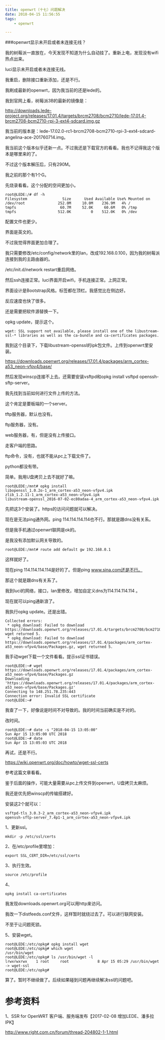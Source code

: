 ```yaml
---
title: openwrt（十七）问题解决
date: 2018-04-15 11:56:55
tags:
	- openwrt

---
```




###openwrt显示未开启或者未连接无线？

我的树莓派一直放在，今天发现不知道为什么自动挂了。重新上电，发现没有wifi热点出来。

luci显示未开启或者未连接无线。

我重启，删除接口重新添加，还是不行。

我刷成最新的openwrt，因为我当前的还是lede的。

我到官网上看，树莓派3B的最新的镜像是：

http://downloads.lede-project.org/releases/17.01.4/targets/brcm2708/bcm2710/lede-17.01.4-brcm2708-bcm2710-rpi-3-ext4-sdcard.img.gz

我当前的版本是：lede-17.02.0-rc1-brcm2708-bcm2710-rpi-3-ext4-sdcard-angelina-ace-201760714.img。

我当前这个版本似乎还新一点。不过我还是下载官方的看看。我也不记得我这个版本是哪里来的了。

不过这个版本解压后，只有290M。

我之前的那个有1个G。

先烧录看看。这个分配的空间更加小。

```
root@LEDE:/# df -h
Filesystem                Size      Used Available Use% Mounted on
/dev/root               252.0M     10.0M    236.9M   4% /
tmpfs                    60.7M     52.0K     60.6M   0% /tmp
tmpfs                   512.0K         0    512.0K   0% /dev
```

配置文件也更少。

界面是英文的。

不过我觉得界面更加合理了。

我只需要修改/etc/config/network里的lan，改成192.168.0.100，因为我的树莓派连接到我的主路由器的。

/etc/init.d/network restart重启网络。

然后ssh连接正常。luci界面开启wifi，手机连接正常。上网正常。

界面设计是Bootstrap风格。标签都在顶栏。我感觉比在侧边好。

反应速度也快了很多。

还是需要把软件源替换一下。

opkg update，提示这个。

```
wget: SSL support not available, please install one of the libustream-ssl-* libraries as well as the ca-bundle and ca-certificates packages.
```

我到这个目录下，下载libustream-openssl的ipk包文件。上传到openwrt里安装。

https://downloads.openwrt.org/releases/17.01.4/packages/arm_cortex-a53_neon-vfpv4/base/

然后发现winscp连接不上去。还需要安装vsftpd和opkg install vsftpd openssh-sftp-server。

我先找到当前如何进行文件上传的方法。

这个肯定是要板端的一个server。

tftp服务器，默认也没有。

ftp服务器，没有。

web服务器，有，但是没有上传接口。

走客户端的思路。

ftp命令，没有，也就不能从pc上下载文件了。

python都没有带。

简单。我用U盘拷贝上去不就好了嘛。

```
root@LEDE:/mnt# opkg install 
libopenssl_1.0.2o-1_arm_cortex-a53_neon-vfpv4.ipk                       zlib_1.2.11-1_arm_cortex-a53_neon-vfpv4.ipk
libustream-openssl_2016-07-02-ec80adaa-4_arm_cortex-a53_neon-vfpv4.ipk
```

先把这3个安装了。https的访问问题就可以解决。

现在是无法ping通外网。ping 114.114.114.114也不行。那就是跟dns没有关系。

但是我手机通过openwrt联网是ok的。

是我没有添加默认网关导致的。

```
root@LEDE:/mnt# route add default gw 192.168.0.1
```

这样就好了。

现在ping 114.114.114.114是好的了。但是ping www.sina.com还是不行。

那这个就是跟dns有关系了。

我到luci的网络，接口，lan里修改，增加自定义dns为114.114.114.114 。

现在就可以ping通新浪了。

我执行opkg update。还是出错。

```
Collected errors:
 * opkg_download: Failed to download https://downloads.openwrt.org/releases/17.01.4/targets/brcm2708/bcm2710/packages//Packages.gz, wget returned 5.
 * opkg_download: Failed to download https://downloads.openwrt.org/releases/17.01.4/packages/arm_cortex-a53_neon-vfpv4/base/Packages.gz, wget returned 5.
```

我手动wget下载一个文件看看。提示ssl证书错误。

```
root@LEDE:~# wget https://downloads.openwrt.org/releases/17.01.4/packages/arm_cortex-a53_neon-vfpv4/base/Packages.gz
Downloading 'https://downloads.openwrt.org/releases/17.01.4/packages/arm_cortex-a53_neon-vfpv4/base/Packages.gz'
Connecting to 148.251.78.235:443
Connection error: Invalid SSL certificate
root@LEDE:~# 
```

我查了一下，好像说是时间不对导致的。我的时间当前确实是不对的。

改时间。

```
root@LEDE:~# date -s "2018-04-15 13:05:00"
Sun Apr 15 13:05:00 UTC 2018
root@LEDE:~# date
Sun Apr 15 13:05:03 UTC 2018
```

再试，还是不行。

https://wiki.openwrt.org/doc/howto/wget-ssl-certs

参考这篇文章看看。

鉴于后面的操作，可能大量需要从pc上传文件到openwrt，U盘拷贝太麻烦。

我还是优先把winscp的传输搭建好。

安装这2个就可以：

```
vsftpd-tls_3.0.3-2_arm_cortex-a53_neon-vfpv4.ipk
openssh-sftp-server_7.4p1-1_arm_cortex-a53_neon-vfpv4.ipk 
```



1、更新ssl。

```
mkdir -p /etc/ssl/certs
```

2、在/etc/profile里增加：

```
export SSL_CERT_DIR=/etc/ssl/certs
```

3、执行生效。

```
source /etc/profile
```

4、

```
opkg install ca-certificates
```

我发现downloads.openwrt.org可以用http来访问。

我改一下distfeeds.conf文件，这样暂时就绕过去了。可以进行联网安装。

不至于让问题死锁。

5、安装wget。

```
root@LEDE:/etc/opkg# opkg install wget
root@LEDE:/etc/opkg# which wget
/usr/bin/wget
root@LEDE:/etc/opkg# ls /usr/bin/wget -l
lrwxrwxrwx    1 root     root             8 Apr 15 05:29 /usr/bin/wget -> wget-ssl
root@LEDE:/etc/opkg# 
```

算了。暂时不继续做了。后续如果碰到问题再继续解决ssl的问题吧。



# 参考资料

1、SSR for OpenWRT 客户端、服务端发布【2017-02-08 增加LEDE、潘多拉IPK】

http://www.right.com.cn/forum/thread-204802-1-1.html








